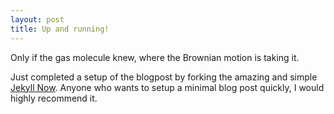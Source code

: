 ```yaml
---
layout: post
title: Up and running!
---
```


Only if the gas molecule knew, where the Brownian motion is taking it.

Just completed a setup of the blogpost by forking the amazing and simple [Jekyll Now](http://github.com/barryclark/jekyll-now/). Anyone who wants to setup a minimal blog post quickly, I would highly recommend it. 
